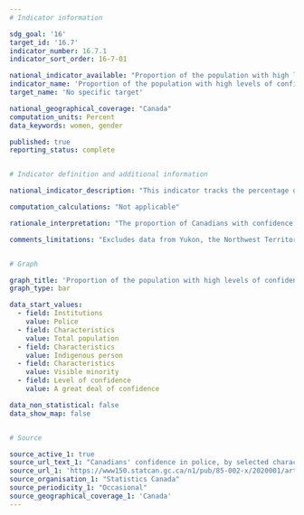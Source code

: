 ```yaml
---
# Indicator information

sdg_goal: '16'
target_id: '16.7'
indicator_number: 16.7.1
indicator_sort_order: 16-7-01

national_indicator_available: "Proportion of the population with high levels of confidence in selected institutions"
indicator_name: 'Proportion of the population with high levels of confidence in selected institutions'
target_name: 'No specific target'

national_geographical_coverage: "Canada"
computation_units: Percent
data_keywords: women, gender

published: true
reporting_status: complete


# Indicator definition and additional information

national_indicator_description: "This indicator tracks the percentage of the population with high levels of confidence in selected institutions"

computation_calculations: "Not applicable"

rationale_interpretation: "The proportion of Canadians with confidence in public institutions could be interpreted as a measure of the quality of services provided."

comments_limitations: "Excludes data from Yukon, the Northwest Territories and Nunavut."


# Graph

graph_title: 'Proportion of the population with high levels of confidence in selected institutions'
graph_type: bar

data_start_values:
  - field: Institutions
    value: Police
  - field: Characteristics
    value: Total population
  - field: Characteristics
    value: Indigenous person
  - field: Characteristics
    value: Visible minority
  - field: Level of confidence
    value: A great deal of confidence

data_non_statistical: false
data_show_map: false


# Source

source_active_1: true
source_url_text_1: "Canadians' confidence in police, by selected characteristics, provinces, 2019"
source_url_1: 'https://www150.statcan.gc.ca/n1/pub/85-002-x/2020001/article/00014/tbl/tbl01-eng.htm'
source_organisation_1: "Statistics Canada"
source_periodicity_1: "Occasional"
source_geographical_coverage_1: 'Canada'
---
```

